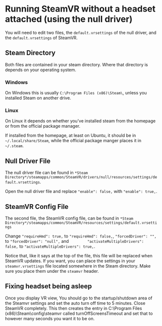 # Running SteamVR without a headset attached (using the null driver)

You will need to edit two files, the `default.vrsettings` of the null driver, and the `default.vrsettings` of SteamVR.

## Steam Directory

Both files are contained in your steam directory. Where that directory is depends on your operating system.

### Windows

On Windows this is usually `C:\Program Files (x86)\Steam\`, unless you installed Steam on another drive.

### Linux

On Linux it depends on whether you've installed steam from the homepage or from the official package manager.

If installed from the homepage, at least on Ubuntu, it should be in `~/.local/share/Steam`, while the official package manger places it in `~/.steam`.

## Null Driver File

The null driver file can be found in `*Steam Directory*/steamapps/common/SteamVR/drivers/null/resources/settings/default.vrsettings`.

Open the null driver file and replace `"enable": false,` with `"enable": true,`.

## SteamVR Config File

The second file, the SteamVR config file, can be found in `*Steam Directory*/steamapps/common/SteamVR/resources/settings/default.vrsettings`

Change `"requireHmd": true,` to `"requireHmd": false,`, `"forcedDriver": "",` to `"forcedDriver": "null",` and `        "activateMultipleDrivers": false,` to `"activateMultipleDrivers": true,`.

Notice that, like it says at the top of the file, this file will be replaced when SteamVR updates. If you want, you can place the settings in your `steamvr.vrsettings` file located somewhere in the Steam directory. Make sure you place them under the `steamvr` header.

## Fixing headset being asleep


Once you display VR view, You should go to the startup/shutdown area of the Steamvr settings and set the auto turn off time to 5 minutes. Close SteamVR completely.  This then creates the entry in  C:\Program Files (x86)\Steam\config\steamvr called turnOffScreensTimeout and set that to however many seconds you want it to be on.
